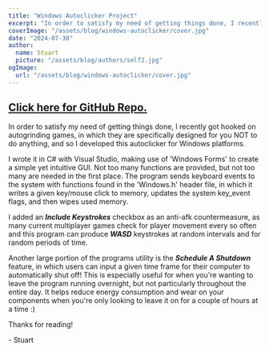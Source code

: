 ```yaml
---
title: "Windows Autoclicker Project"
excerpt: "In order to satisfy my need of getting things done, I recently got hooked on autogrinding games, in which they are specifically designed for you NOT to do anything, and so I developed this autoclicker for Windows platforms."
coverImage: "/assets/blog/windows-autoclicker/cover.jpg"
date: "2024-07-30"
author:
  name: Stuart
  picture: "/assets/blog/authors/self2.jpg"
ogImage:
  url: "/assets/blog/windows-autoclicker/cover.jpg"
---
```


## [__Click here for GitHub Repo.__](https://github.com/rileystuartmyers/Windows-Autoclicker-and-Shutdown)

In order to satisfy my need of getting things done, I recently got hooked on autogrinding games, in which they are specifically designed for you NOT to do anything, and so I developed this autoclicker for Windows platforms. 

I wrote it in C# with Visual Studio, making use of 'Windows Forms' to create a simple yet intuitive GUI. Not too many functions are provided, but not too many are needed in the first place. The program sends keyboard events
to the system with functions found in the 'Windows.h' header file, in which it writes a given key/mouse click to memory, updates the system key_event flags, and then wipes used memory.

I added an ***Include Keystrokes*** checkbox as an anti-afk countermeasure, as many current multiplayer games check for player movement every so often and this program can produce ***WASD*** keystrokes at random intervals
and for random periods of time.

Another large portion of the programs utility is the ***Schedule A Shutdown*** feature, in which users can input a given time frame for their computer to automatically shut off! This is especially useful for when you're wanting
to leave the program running overnight, but not particularly throughout the entire day. It helps reduce energy consumption and wear on your components when you're only looking to leave it on for a couple of hours at a time :\)

Thanks for reading!

\- Stuart
